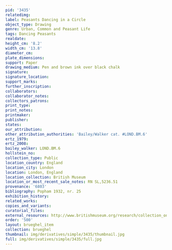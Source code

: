 ```yaml
---
pid: '3435'
relatedimg: 
label: Peasants Dancing in a Circle
object_type: Drawing
genre: Urban, Common and Peasant Life
tags: Dancing Peasants
realdate: 
height_cm: '8.2'
width_cm: '13.8'
diameter_cm: 
plate_dimensions: 
support: Paper
drawing_medium: Pen and brown ink over black chalk
signature: 
signature_location: 
support_marks: 
further_inscription: 
collaborators: 
collaborator_notes: 
collectors_patrons: 
print_type: 
print_notes: 
printmaker: 
publisher: 
states: 
our_attribution: 
other_attribution_authorities: 'Bailey/Walker cat. #LOND.BM.6'
ertz_1979: 
ertz_2008: 
bailey_walker: LOND.BM.6
hollstein_no: 
collection_type: Public
location_country: England
location_city: London
location: London, England
location_collection: British Museum
location_or_most_recent_sale_notes: RN SL,5236.51
provenance: '6803'
bibliography: Popham 1932, nr. 25
exhibition_history: 
related_works: 
copies_and_variants: 
curatorial_files: 
external_resources: http://www.britishmuseum.org/research/collection_online/collection_object_details.aspx?objectId=710347&partId=1&searchText=SL%2C5236.51&page=1
order: '500'
layout: brueghel_item
collection: brueghel
thumbnail: img/derivatives/simple/3435/thumbnail.jpg
full: img/derivatives/simple/3435/full.jpg
---
```

